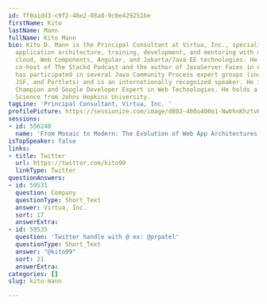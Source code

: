```yaml
---
id: ff0a1dd3-c9f2-48e2-88a8-9c0e429251be
firstName: Kito
lastName: Mann
fullName: Kito Mann
bio: Kito D. Mann is the Principal Consultant at Virtua, Inc., specializing in enterprise
  application architecture, training, development, and mentoring with microservices,
  cloud, Web Components, Angular, and Jakarta/Java EE technologies. He is also the
  co-host of The Stackd Podcast and the author of JavaServer Faces in Action. Mann
  has participated in several Java Community Process expert groups (including CDI,
  JSF, and Portlets) and is an internationally recognized speaker. He is also a Java
  Champion and Google Developer Expert in Web Technologies. He holds a BA in Computer
  Science from Johns Hopkins University.
tagLine: 'Principal Consultant, Virtua, Inc. '
profilePicture: https://sessionize.com/image/d802-400o400o1-NwbhnKhztvKFA3ipzHkVWz.jpg
sessions:
- id: 556248
  name: 'From Mosaic to Modern: The Evolution of Web App Architectures'
isTopSpeaker: false
links:
- title: Twitter
  url: https://twitter.com/kito99
  linkType: Twitter
questionAnswers:
- id: 59531
  question: Company
  questionType: Short_Text
  answer: Virtua, Inc.
  sort: 17
  answerExtra: 
- id: 59535
  question: 'Twitter handle with @ ex: @prpatel'
  questionType: Short_Text
  answer: "@kito99"
  sort: 21
  answerExtra: 
categories: []
slug: kito-mann

---
```

